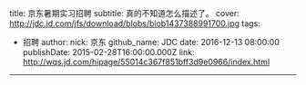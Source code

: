 title: 京东暑期实习招聘
subtitle: 真的不知道怎么描述了。
cover: http://jdc.jd.com/jfs/download/blobs/blob1437388991700.jpg
tags:
  - 招聘
author:
  nick: 京东
  github_name: JDC
date: 2016-12-13 08:00:00
publishDate: 2015-02-28T16:00:00.000Z
link: http://wqs.jd.com/hipage/55014c367f851bff3d9e0966/index.html

---